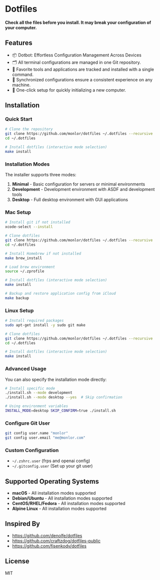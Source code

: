 # Dotfiles

**Check all the files before you install. It may break your configuration of your computer.**

## Features

* 📦 Dotbot: Effortless Configuration Management Across Devices
* 🗂️ All terminal configurations are managed in one Git repository.
* 🧰 Favorite tools and applications are tracked and installed with a single command.
* 🔄 Synchronized configurations ensure a consistent experience on any machine.
* 🚀 One-click setup for quickly initializing a new computer.

## Installation

### Quick Start

```bash
# Clone the repository
git clone https://github.com/monlor/dotfiles ~/.dotfiles --recursive
cd ~/.dotfiles

# Install dotfiles (interactive mode selection)
make install
```

### Installation Modes

The installer supports three modes:

1. **Minimal** - Basic configuration for servers or minimal environments
2. **Development** - Development environment with ASDF and development tools
3. **Desktop** - Full desktop environment with GUI applications

### Mac Setup

```bash
# Install git if not installed
xcode-select --install

# Clone dotfiles
git clone https://github.com/monlor/dotfiles ~/.dotfiles --recursive
cd ~/.dotfiles

# Install Homebrew if not installed
make brew_install

# Load brew environment
source ~/.zprofile

# Install dotfiles (interactive mode selection)
make install

# Backup and restore application config from iCloud
make backup

```

### Linux Setup

```bash
# Install required packages
sudo apt-get install -y sudo git make

# Clone dotfiles
git clone https://github.com/monlor/dotfiles ~/.dotfiles --recursive
cd ~/.dotfiles

# Install dotfiles (interactive mode selection)
make install
```

### Advanced Usage

You can also specify the installation mode directly:

```bash
# Install specific mode
./install.sh --mode development
./install.sh --mode desktop --yes  # Skip confirmation

# Using environment variables
INSTALL_MODE=desktop SKIP_CONFIRM=true ./install.sh
```

### Configure Git User

```bash
git config user.name "monlor"
git config user.email "me@monlor.com"
```

### Custom Configuration

* `~/.zshrc.user` (frps and openai config)
* `~/.gitconfig.user` (Set up your git user)

## Supported Operating Systems

- **macOS** - All installation modes supported
- **Debian/Ubuntu** - All installation modes supported  
- **CentOS/RHEL/Fedora** - All installation modes supported
- **Alpine Linux** - All installation modes supported

## Inspired By

- https://github.com/denolfe/dotfiles
- https://github.com/craftzdog/dotfiles-public
- https://github.com/fisenkodv/dotfiles

## License

MIT
